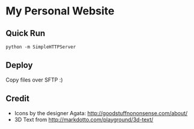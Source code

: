 My Personal Website
===================

Quick Run
---------

`python -m SimpleHTTPServer`

Deploy
------

Copy files over SFTP :)

Credit
------

 * Icons by the designer Agata: http://goodstuffnononsense.com/about/
 * 3D Text from http://markdotto.com/playground/3d-text/
